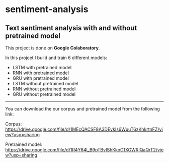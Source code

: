 # sentiment-analysis
## Text sentiment analysis with and without pretrained model
This project is done on **Google Colaboratory**.

In this projcet I build and train 6 different models:

  - LSTM with pretrained model
  - RNN with pretrained model
  - GRU with pretrained model
  - LSTM without pretrained model
  - RNN without pretrained model
  - GRU without pretrained model

***
You can download the our corpus and pretrained model from the following link:

Corpus: https://drive.google.com/file/d/1MEcQACSF8A3DEvkIs6WuuT6zKhkrtnFZ/view?usp=sharing

Pretrained model: https://drive.google.com/file/d/1R4Y64l_B9pTBvIShKkoC1XGWRIQaQrT2/view?usp=sharing
